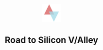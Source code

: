 <p align="center">
  <a href="https://roadtosiliconvalley.org">
    <img alt="" src="public/images/logo.png" width="60" />
  </a>
</p>
<h1 align="center">
Road to Silicon V/Alley
</h1>

